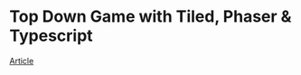 Top Down Game with Tiled, Phaser & Typescript
=============================================

[Article](http://www.gamedevacademy.org/html5-phaser-tutorial-top-down-games-with-tiled/)